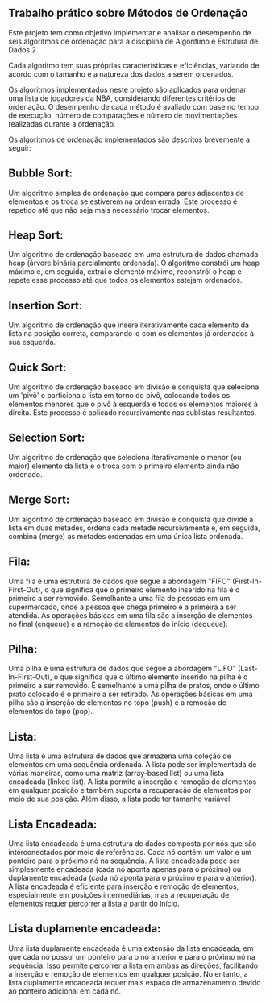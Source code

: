 ## Trabalho prático sobre Métodos de Ordenação

Este projeto tem como objetivo implementar e analisar o desempenho de seis algoritmos de ordenação para a disciplina de Algoritimo e Estrutura de Dados 2

Cada algoritmo tem suas próprias características e eficiências, variando de acordo com o tamanho e a natureza dos dados a serem ordenados.

Os algoritmos implementados neste projeto são aplicados para ordenar uma lista de jogadores da NBA, considerando diferentes critérios de ordenação. O desempenho de cada método é avaliado com base no tempo de execução, número de comparações e número de movimentações realizadas durante a ordenação.

Os algoritmos de ordenação implementados são descritos brevemente a seguir:

## Bubble Sort:
Um algoritmo simples de ordenação que compara pares adjacentes de elementos e os troca se estiverem na ordem errada. Este processo é repetido até que não seja mais necessário trocar elementos.

## Heap Sort:
Um algoritmo de ordenação baseado em uma estrutura de dados chamada heap (árvore binária parcialmente ordenada). O algoritmo constrói um heap máximo e, em seguida, extrai o elemento máximo, reconstrói o heap e repete esse processo até que todos os elementos estejam ordenados.

## Insertion Sort:
Um algoritmo de ordenação que insere iterativamente cada elemento da lista na posição correta, comparando-o com os elementos já ordenados à sua esquerda.

## Quick Sort:
Um algoritmo de ordenação baseado em divisão e conquista que seleciona um 'pivô' e particiona a lista em torno do pivô, colocando todos os elementos menores que o pivô à esquerda e todos os elementos maiores à direita. Este processo é aplicado recursivamente nas sublistas resultantes.

## Selection Sort:
Um algoritmo de ordenação que seleciona iterativamente o menor (ou maior) elemento da lista e o troca com o primeiro elemento ainda não ordenado.

## Merge Sort:
Um algoritmo de ordenação baseado em divisão e conquista que divide a lista em duas metades, ordena cada metade recursivamente e, em seguida, combina (merge) as metades ordenadas em uma única lista ordenada.

## Fila:
Uma fila é uma estrutura de dados que segue a abordagem "FIFO" (First-In-First-Out), o que significa que o primeiro elemento inserido na fila é o primeiro a ser removido. Semelhante a uma fila de pessoas em um supermercado, onde a pessoa que chega primeiro é a primeira a ser atendida. As operações básicas em uma fila são a inserção de elementos no final (enqueue) e a remoção de elementos do início (dequeue).

## Pilha:
Uma pilha é uma estrutura de dados que segue a abordagem "LIFO" (Last-In-First-Out), o que significa que o último elemento inserido na pilha é o primeiro a ser removido. É semelhante a uma pilha de pratos, onde o último prato colocado é o primeiro a ser retirado. As operações básicas em uma pilha são a inserção de elementos no topo (push) e a remoção de elementos do topo (pop).

## Lista:
Uma lista é uma estrutura de dados que armazena uma coleção de elementos em uma sequência ordenada. A lista pode ser implementada de várias maneiras, como uma matriz (array-based list) ou uma lista encadeada (linked list). A lista permite a inserção e remoção de elementos em qualquer posição e também suporta a recuperação de elementos por meio de sua posição. Além disso, a lista pode ter tamanho variável.

## Lista Encadeada:
Uma lista encadeada é uma estrutura de dados composta por nós que são interconectados por meio de referências. Cada nó contém um valor e um ponteiro para o próximo nó na sequência. A lista encadeada pode ser simplesmente encadeada (cada nó aponta apenas para o próximo) ou duplamente encadeada (cada nó aponta para o próximo e para o anterior). A lista encadeada é eficiente para inserção e remoção de elementos, especialmente em posições intermediárias, mas a recuperação de elementos requer percorrer a lista a partir do início.

## Lista duplamente encadeada: 
Uma lista duplamente encadeada é uma extensão da lista encadeada, em que cada nó possui um ponteiro para o nó anterior e para o próximo nó na sequência. Isso permite percorrer a lista em ambas as direções, facilitando a inserção e remoção de elementos em qualquer posição. No entanto, a lista duplamente encadeada requer mais espaço de armazenamento devido ao ponteiro adicional em cada nó.

